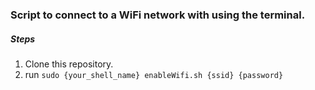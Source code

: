 ### Script to connect to a WiFi network with using the terminal.

##### Steps
1. Clone this repository.
2. run ```sudo {your_shell_name} enableWifi.sh {ssid} {password}```
